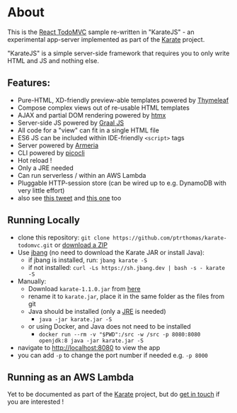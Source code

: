 # About
This is the [React TodoMVC](http://todomvc.com/examples/react/) sample re-written in "KarateJS" - an experimental app-server implemented as part of the [Karate](https://github.com/intuit/karate) project.

"KarateJS" is a simple server-side framework that requires you to only write HTML and JS and nothing else.

## Features:
* Pure-HTML, XD-friendly preview-able templates powered by [Thymeleaf](https://www.thymeleaf.org)
* Compose complex views out of re-usable HTML templates
* AJAX and partial DOM rendering powered by [htmx](https://htmx.org)
* Server-side JS powered by [Graal JS](https://www.graalvm.org)
* All code for a "view" can fit in a single HTML file
* ES6 JS can be included within IDE-friendly `<script>` tags
* Server powered by [Armeria](https://armeria.dev)
* CLI powered by [picocli](https://picocli.info)
* Hot reload !
* Only a JRE needed
* Can run serverless / within an AWS Lambda
* Pluggable HTTP-session store (can be wired up to e.g. DynamoDB with very little effort)
* also see [this tweet](https://twitter.com/ptrthomas/status/1335611577270038528) and [this one](https://twitter.com/KarateDSL/status/1434487117426532356) too

## Running Locally
* clone this repository: `git clone https://github.com/ptrthomas/karate-todomvc.git` or [download a ZIP](https://github.com/ptrthomas/karate-todomvc/archive/main.zip)
* Use [jbang](https://jbang.dev) (no need to download the Karate JAR or install Java):
  * if jbang is installed, run: `jbang karate -S`
  * if not installed: `curl -Ls https://sh.jbang.dev | bash -s - karate -S`
* Manually:
  * Download `karate-1.1.0.jar` from [here](https://github.com/intuit/karate/releases/tag/v1.1.0)
  * rename it to `karate.jar`, place it in the same folder as the files from git
  * Java should be installed (only a [JRE](http://www.oracle.com/technetwork/java/javase/downloads/index.html) is needed)
    * `java -jar karate.jar -S`
  * or using Docker, and Java does not need to be installed
    * `docker run --rm -v "$PWD":/src -w /src -p 8080:8080 openjdk:8 java -jar karate.jar -S`
* navigate to [http://localhost:8080](http://localhost:8080) to view the app
* you can add `-p` to change the port number if needed e.g. `-p 8000`

## Running as an AWS Lambda
Yet to be documented as part of the [Karate](https://github.com/intuit/karate) project, but do [get in touch](https://github.com/ptrthomas) if you are interested !